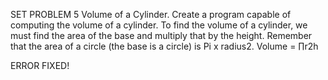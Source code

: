 SET PROBLEM 5
Volume of a Cylinder. 
Create a program capable of computing the volume of a cylinder. To find the volume of a cylinder, we must find the area of the base and multiply that by the height. Remember that the area of a circle (the base is a circle) is Pi x radius2. Volume = ∏r2h

ERROR FIXED!
